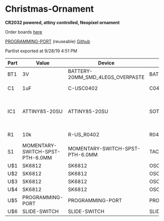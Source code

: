 # Christmas-Ornament
**CR2032 powered, attiny controlled, Neopixel ornament**

Order boards [here](https://oshpark.com/shared_projects/MGq1ECv4 "https://oshpark.com/shared_projects/MGq1ECv4")

[PROGRAMMING-PORT](https://oshpark.com/shared_projects/NzWPFJYF "https://oshpark.com/shared_projects/NzWPFJYF") (reuseable)
[Github](https://github.com/nmorgret/Attiny-Port.git "https://github.com/nmorgret/Attiny-Port.git")

Partlist exported at 9/28/19 4:51 PM

|Part|Value           |Device          |Package                                               |Description                                  |   |
|----|----------------|----------------|------------------------------------------------------|---------------------------------------------|---|
|BT1 |3V              |BATTERY-20MM_SMD_4LEGS_OVERPASTE|BATTCON_20MM_4LEGS_OVERPASTE          |Battery - Single Cell                        |   |
|C1  |1uF             |C-USC0402       |C0402                                                 |CAPACITOR, American symbol                   |   |
|IC1 |ATTINY85-20SU   |ATTINY85-20SU   |SOT127P798X216-8N     |MICROCHIP - ATTINY85-20SU - MICROCONTROLLER MCU, 8 BIT, ATTINY, 20MHZ, SOIC-8|   |
|R1  |10k             |R-US_R0402      |R0402                                                 |RESISTOR, American symbol                    |   |
|S1  |MOMENTARY-SWITCH-SPST-PTH-6.0MM|MOMENTARY-SWITCH-SPST-PTH-6.0MM|TACTILE_SWITCH_PTH_6.0MM|Momentary Switch (Pushbutton) - SPST         |   |
|U$1 |SK6812          |SK6812          |OSCL320P500X500X160-4N                                |                                             |   |
|U$2 |SK6812          |SK6812          |OSCL320P500X500X160-4N                                |                                             |   |
|U$3 |SK6812          |SK6812          |OSCL320P500X500X160-4N                                |                                             |   |
|U$4 |SK6812          |SK6812          |OSCL320P500X500X160-4N                                |                                             |   |
|U$5 |PROGRAMMING-PORT|PROGRAMMING-PORT|PROGRAMMING-PORT                                      |                                             |   |
|U$6 |SLIDE-SWITCH    |SLIDE-SWITCH    |SLIDE-SWITCH                                          |                                             |   |
